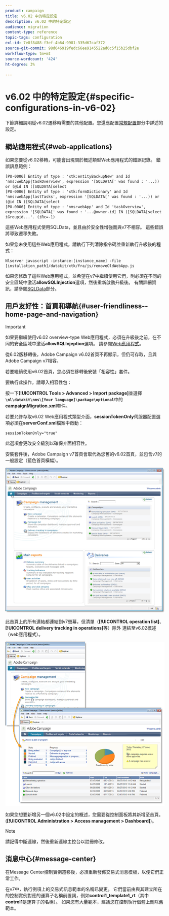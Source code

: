 ```yaml
---
product: campaign
title: v6.02 中的特定設定
description: v6.02 中的特定設定
audience: migration
content-type: reference
topic-tags: configuration
exl-id: 7e8f8488-f3ef-4b64-9981-335d67caf372
source-git-commit: 98d646919fedc66ee9145522ad0c5f15b25dbf2e
workflow-type: tm+mt
source-wordcount: '424'
ht-degree: 3%

---
```


# v6.02 中的特定設定{#specific-configurations-in-v6-02}

下節詳細說明從v6.02遷移時需要的其他配置。您還應配置[常規配置](../../migration/using/general-configurations.md)部分中詳述的設定。

## 網站應用程式{#web-applications}

如果您要從v6.02移轉，可能會出現關於概述類型Web應用程式的錯誤記錄。 錯誤訊息範例：

```
[PU-0006] Entity of type : 'xtk:entityBackupNew' and Id 'nms:webApp|taskOverview', expression '[SQLDATA[' was found : '...)) or (@id IN ([SQLDATA[select 
[PU-0006] Entity of type : 'xtk:formDictionary' and Id 'nms:webApp|lastTasks', expression '[SQLDATA[' was found : '...)) or (@id IN ([SQLDATA[select 
[PU-0006] Entity of type : 'nms:webApp' and Id 'taskOverview', expression '[SQLDATA[' was found : '...@owner-id] IN ([SQLDATA[select iGroupid...'. (iRc=-1)
```

這些Web應用程式使用SQLData，並且由於安全性增強而與v7不相容。 這些錯誤將導致遷移失敗。

如果您未使用這些Web應用程式，請執行下列清除指令碼並重新執行升級後的程式：

```
Nlserver javascript -instance:[instance_name] -file [installation_path]/datakit/xtk/fra/js/removeOldWebApp.js
```

如果您修改了這些Web應用程式，並希望在v7中繼續使用它們，則必須在不同的安全區域中激活&#x200B;**allowSQLInjection**&#x200B;選項，然後重新啟動升級後。 有關詳細資訊，請參閱[SQLData](../../migration/using/general-configurations.md#sqldata)部分。

## 用戶友好性：首頁和導航{#user-friendliness--home-page-and-navigation}

>[!IMPORTANT]
>
>如果要繼續使用v6.02 overview-type Web應用程式，必須在升級後之前，在不同的安全區域中激活&#x200B;**allowSQLInjeption**&#x200B;選項。 請參閱[Web應用程式](#web-applications)。

從6.02版移轉後，Adobe Campaign v6.02首頁不再顯示，但仍可存取，且與Adobe Campaign v7相容。

若要繼續使用v6.02首頁，您必須在移轉後安裝「相容性」套件。

要執行此操作，請導入相容性包：

按一下&#x200B;**[!UICONTROL Tools > Advanced > Import package]**&#x200B;並選擇&#x200B;**`\nl\datakit\nms\[Your language]\package\optional`**&#x200B;中的&#x200B;**campaignMigration.xml**&#x200B;套件。

若要允許存取v6.02 Web應用程式類型介面，**sessionTokenOnly**&#x200B;伺服器配置選項必須在&#x200B;**serverConf.xml**&#x200B;檔案中啟動：

```
sessionTokenOnly="true"
```

此選項會更改安全級別以確保介面相容性。

安裝套件後，Adobe Campaign v7首頁會取代為您舊的v6.02首頁，並包含v7的一般設定（藍色首頁橫幅）。

![](assets/dashboards.png)

此首頁上的所有連結都連結到v7螢幕，但清單（**[!UICONTROL operation list]**、**[!UICONTROL delivery tracking in operations]**&#x200B;等）除外 連結至v6.02概述（web應用程式）。

![](assets/dashboards2.png)

如果您想要新增另一個v6.02中設定的概述，您需要從控制面板將其新增至首頁。(**[!UICONTROL Administration > Access management > Dashboard]**)。

>[!NOTE]
>
>請記得中斷連線，然後重新連線主控台以註冊修改。

## 消息中心{#message-center}

在Message Center控制實例遷移後，必須重新發佈交易式消息模板，以便它們正常工作。

在v7中，執行例項上的交易式訊息範本的名稱已變更。 它們當前由與其建立所在的控制實例對應的運算子名稱前置詞，例如&#x200B;**control1_template1_rt**（其中&#x200B;**control1**&#x200B;是運算子的名稱）。 如果您有大量範本，建議您在控制執行個體上刪除舊範本。
